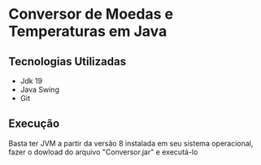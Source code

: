 <h1>Conversor de Moedas e Temperaturas em Java</h1>

 <h2>Tecnologias Utilizadas</h2>
 <ul>
  <li>Jdk 19</li>
  <li>Java Swing</li>
  <li>Git</li>  
 </ul>
 <h2>Execução</h2>
 <p>Basta ter  JVM a partir da versão 8 instalada em seu sistema operacional, fazer o dowload do arquivo "Conversor.jar" e executá-lo</p>
